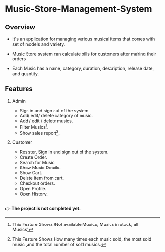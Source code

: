 # Music-Store-Management-System

## Overview
- It's an application for managing various musical items that comes with set of models and variety.

- Music Store system can calculate bills for customers after making their orders

- Each Music has a name, category, duration, description, release date, and quantity.

 
## Features
1. Admin
   - Sign in and sign out of the system.
   - Add/ edit/ delete category of music.
   - Add / edit / delete musics.
   - Filter Musics[^1].
   - Show sales report[^2].
   
2. Customer
   - Resister, Sign in and sign out of the system.
   - Create Order.
   - Search for Music.
   - Show Music Details.
   - Show Cart.
   - Delete item from cart.
   - Checkout orders.
   - Open Profile.
   - Open History.
   
   
##
:point_right: **The project is not completed yet.**

[^1]: This Feature Shows (Not available Musics, Musics in stock, all Musics)
[^2]: This Feature Shows How many times each music sold, the most sold music ,and the total number of sold musics.

